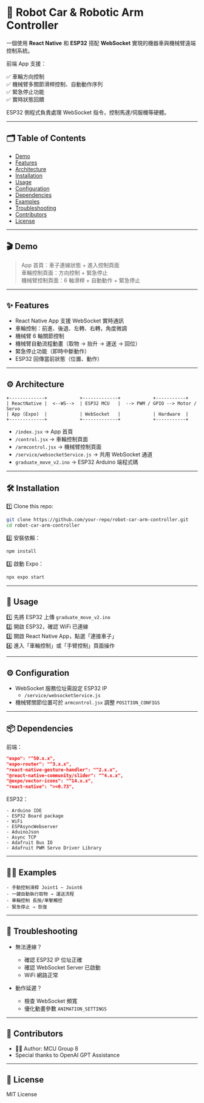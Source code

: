 
# 🚗 Robot Car & Robotic Arm Controller

一個使用 **React Native** 和 **ESP32** 搭配 **WebSocket** 實現的機器車與機械臂遠端控制系統。

前端 App 支援：

✅ 車輪方向控制  
✅ 機械臂多關節滑桿控制、自動動作序列  
✅ 緊急停止功能  
✅ 實時狀態回饋  

ESP32 側程式負責處理 WebSocket 指令，控制馬達/伺服機等硬體。

---

## 🗂️ Table of Contents

- [Demo](#demo)
- [Features](#features)
- [Architecture](#architecture)
- [Installation](#installation)
- [Usage](#usage)
- [Configuration](#configuration)
- [Dependencies](#dependencies)
- [Examples](#examples)
- [Troubleshooting](#troubleshooting)
- [Contributors](#contributors)
- [License](#license)

---

## 🎬 Demo

> App 首頁：車子連線狀態 + 進入控制頁面  
> 車輪控制頁面：方向控制 + 緊急停止  
> 機械臂控制頁面：6 軸滑桿 + 自動動作 + 緊急停止  

---

## ✨ Features

- React Native App 支援 WebSocket 實時通訊
- 車輪控制：前進、後退、左轉、右轉，角度微調
- 機械臂 6 軸關節控制
- 機械臂自動流程動畫（取物 → 抬升 → 運送 → 回位）
- 緊急停止功能（即時中斷動作）
- ESP32 回傳當前狀態（位置、動作）

---

## ⚙️ Architecture

```
+-------------+            +-------------+            +-----------+
| ReactNative |  <--WS-->  | ESP32 MCU   |  --> PWM / GPIO --> Motor / Servo
| App (Expo)  |            | WebSocket   |            | Hardware  |
+-------------+            +-------------+            +-----------+
```

- `/index.jsx` → App 首頁
- `/control.jsx` → 車輪控制頁面
- `/armcontrol.jsx` → 機械臂控制頁面
- `/service/websocketService.js` → 共用 WebSocket 通道
- `graduate_move_v2.ino` → ESP32 Arduino 端程式碼

---

## 🛠️ Installation

1️⃣ Clone this repo:

```bash
git clone https://github.com/your-repo/robot-car-arm-controller.git
cd robot-car-arm-controller
```

2️⃣ 安裝依賴：

```bash
npm install
```

3️⃣ 啟動 Expo：

```bash
npx expo start
```

---

## 🚀 Usage

1️⃣ 先將 ESP32 上傳 `graduate_move_v2.ino`  
2️⃣ 開啟 ESP32，確認 WiFi 已連線  
3️⃣ 開啟 React Native App，點選「連接車子」  
4️⃣ 進入「車輪控制」或「手臂控制」頁面操作

---

## ⚙️ Configuration

- WebSocket 服務位址需設定 ESP32 IP
  - `/service/websocketService.js`
- 機械臂關節位置可於 `armcontrol.jsx` 調整 `POSITION_CONFIGS`

---

## 📦 Dependencies

前端：

```json
"expo": "^50.x.x",
"expo-router": "^3.x.x",
"react-native-gesture-handler": "^2.x.x",
"@react-native-community/slider": "^4.x.x",
"@expo/vector-icons": "^14.x.x",
"react-native": ">=0.73",
```

ESP32：
```
- Arduino IDE
- ESP32 Board package
- WiFi
- ESPAsyncWebserver
- AduinoJson
- Async TCP
- Adafruit Bus IO
- Adafruit PWM Servo Driver Library
```
---

## 🧑‍🏫 Examples

```text
- 手動控制滑桿 Joint1 ~ Joint6
- 一鍵自動執行取物 → 運送流程
- 車輪控制 長按/單擊觸控
- 緊急停止 → 恢復
```

---

## 🐞 Troubleshooting

- 無法連線？
  - 確認 ESP32 IP 位址正確
  - 確認 WebSocket Server 已啟動
  - WiFi 網路正常

- 動作延遲？
  - 檢查 WebSocket 頻寬
  - 優化動畫參數 `ANIMATION_SETTINGS`

---

## 👥 Contributors

- 🧑‍💻 Author: MCU Group 8 
- Special thanks to OpenAI GPT Assistance

---

## 📜 License

MIT License
